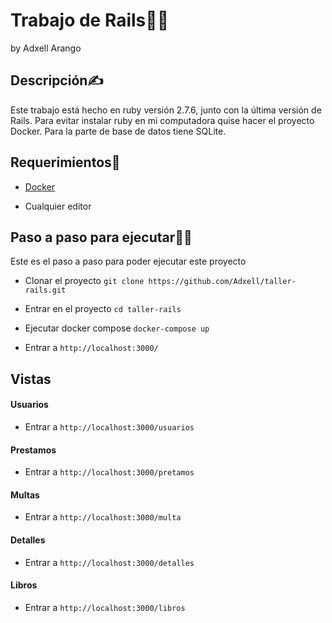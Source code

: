 # Trabajo de Rails👩‍💻

by Adxell Arango

## Descripción✍

Este trabajo está hecho en ruby versión 2.7.6, junto con la última versión de Rails. 
Para evitar instalar ruby en mi computadora quise hacer el proyecto Docker.
Para la parte de base de datos tiene SQLite. 


## Requerimientos🤚 

* [Docker](https://www.docker.com/)

* Cualquier editor

## Paso a paso para ejecutar🧏‍♂️

Este es el paso a paso para poder ejecutar este proyecto 

* Clonar el proyecto `git clone https://github.com/Adxell/taller-rails.git`

* Entrar en el proyecto `cd taller-rails`

* Ejecutar docker compose `docker-compose up`

* Entrar a `http://localhost:3000/`

## Vistas

#### Usuarios 

* Entrar a `http://localhost:3000/usuarios`

#### Prestamos 

* Entrar a `http://localhost:3000/pretamos`

#### Multas 

* Entrar a `http://localhost:3000/multa`

#### Detalles 

* Entrar a `http://localhost:3000/detalles`

#### Libros 

* Entrar a `http://localhost:3000/libros`